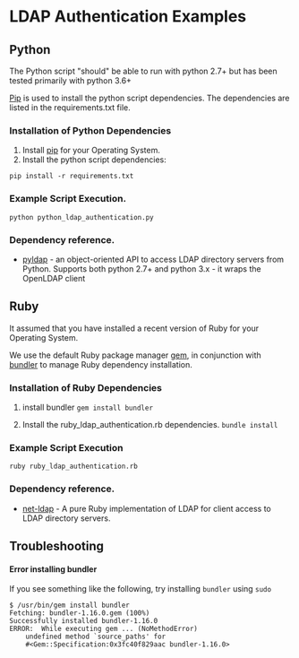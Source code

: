 # LDAP Authentication Examples

## Python

The Python script "should" be able to run with python 2.7+ but has been tested primarily with
python 3.6+

[Pip](https://pypi.python.org/pypi/pip/) is used to install the python script dependencies.  The dependencies
are listed in the requirements.txt file.

### Installation of Python Dependencies

1. Install [pip](https://pypi.python.org/pypi/pip/) for your Operating System.
2. Install the python script dependencies:

`pip install -r requirements.txt`

### Example Script Execution.

`python python_ldap_authentication.py`

### Dependency reference.

* [pyldap](https://github.com/pyldap/pyldap/) - an object-oriented API to access LDAP directory servers
from Python.  Supports both python 2.7+ and python 3.x - it wraps the OpenLDAP client

## Ruby

It assumed that you have installed a recent version of Ruby for your
Operating System.

We use the default Ruby package manager
 [gem](https://en.wikipedia.org/wiki/RubyGems),
 in conjunction with [bundler](http://bundler.io/) to manage Ruby dependency
installation.

### Installation of Ruby Dependencies

1. install bundler
   `gem install bundler`

2. Install the ruby_ldap_authentication.rb dependencies.
   `bundle install`

### Example Script Execution

`ruby ruby_ldap_authentication.rb`

### Dependency reference.

* [net-ldap](https://github.com/ruby-ldap/ruby-net-ldap/) - A pure Ruby implementation of LDAP for client
access to LDAP directory servers.

## Troubleshooting

#### Error installing bundler

If you see something like the following, try installing `bundler` using `sudo`

```
$ /usr/bin/gem install bundler
Fetching: bundler-1.16.0.gem (100%)
Successfully installed bundler-1.16.0
ERROR:  While executing gem ... (NoMethodError)
    undefined method `source_paths' for
    #<Gem::Specification:0x3fc40f829aac bundler-1.16.0>
```

